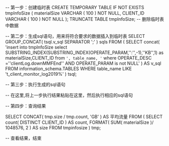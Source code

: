 
-- 第一步：创建临时表
CREATE TEMPORARY TABLE
IF
	NOT EXISTS tmpInfoSize ( materialSize VARCHAR ( 100 ) NOT NULL, CLIENT_ID VARCHAR ( 100 ) NOT NULL );
TRUNCATE TABLE tmpInfoSize; -- 删除临时表中数据

-- 第二步：生成sql语句，用来将符合要求的数据插入到临时表
SELECT
	GROUP_CONCAT( tsql.v_sql SEPARATOR ';' ) sqls 
FROM
	( SELECT concat( 'insert into tmpInfoSize select  SUBSTRING_INDEX(SUBSTRING_INDEX(OPERATE_PARAM,'':'',-1),''KB'',1) as  materialSize,CLIENT_ID from `', table_name, '` where OPERATE_DESC =''clientLog.downMMFEnd'' AND OPERATE_PARAM is not NULL' ) AS v_sql FROM information_schema.TABLES WHERE table_name LIKE 't_client_monitor_log2019%' ) tsql;
	
-- 第三步：执行生成的sql语句

-- 在这里,将上一步执行结果粘贴在这里，然后执行相应的sql语句

-- 第四步：查询结果

SELECT
	CONCAT( tmp.size / tmp.count, 'GB' ) AS 平均流量 
FROM
	( SELECT count( DISTINCT CLIENT_ID ) AS count, FORMAT( SUM( materialSize )/ 1048576, 2 ) AS size FROM tmpinfosize ) tmp;
	
-- 查看结果，结束